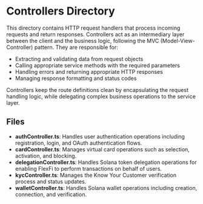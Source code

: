 # Controllers Directory

This directory contains HTTP request handlers that process incoming requests and return responses. Controllers act as an intermediary layer between the client and the business logic, following the MVC (Model-View-Controller) pattern. They are responsible for:

- Extracting and validating data from request objects
- Calling appropriate service methods with the required parameters
- Handling errors and returning appropriate HTTP responses
- Managing response formatting and status codes

Controllers keep the route definitions clean by encapsulating the request handling logic, while delegating complex business operations to the service layer.

## Files

- **authController.ts**: Handles user authentication operations including registration, login, and OAuth authentication flows.
- **cardController.ts**: Manages virtual card operations such as selection, activation, and blocking.
- **delegationController.ts**: Handles Solana token delegation operations for enabling FlexFi to perform transactions on behalf of users.
- **kycController.ts**: Manages the Know Your Customer verification process and status updates.
- **walletController.ts**: Handles Solana wallet operations including creation, connection, and verification. 